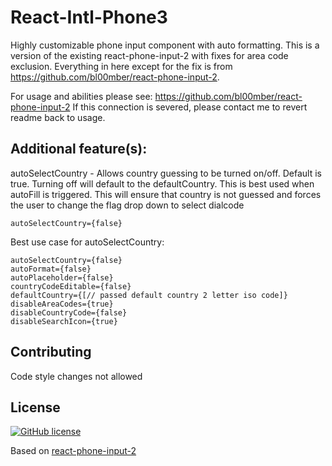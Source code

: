 # React-Intl-Phone3
Highly customizable phone input component with auto formatting. This is a version of the existing react-phone-input-2 with fixes for area code exclusion. Everything in here except for the fix is from https://github.com/bl00mber/react-phone-input-2. 

For usage and abilities please see: https://github.com/bl00mber/react-phone-input-2
If this connection is severed, please contact me to revert readme back to usage.

## Additional feature(s):
autoSelectCountry - Allows country guessing to be turned on/off. Default is true. Turning off will default to the defaultCountry.
This is best used when autoFill is triggered. This will ensure that country is not guessed and forces the user to change the flag drop down to select dialcode

```
autoSelectCountry={false}

```

Best use case for autoSelectCountry: 
```
autoSelectCountry={false}
autoFormat={false}
autoPlaceholder={false}
countryCodeEditable={false}
defaultCountry={[// passed default country 2 letter iso code]}
disableAreaCodes={true}
disableCountryCode={false}
disableSearchIcon={true}
```

## Contributing
Code style changes not allowed

## License
[![GitHub license](https://img.shields.io/badge/license-MIT-blue.svg)](https://github.com/khippert5/react-intl-phone3/blob/master/LICENSE)

Based on [react-phone-input-2](https://github.com/bl00mber/react-phone-input-2)
